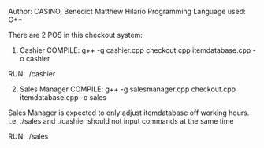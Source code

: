 Author: CASINO, Benedict Matthew Hilario
Programming Language used: C++

There are 2 POS in this checkout system:

1. Cashier
   COMPILE:
   g++ -g cashier.cpp checkout.cpp itemdatabase.cpp -o cashier

RUN:
./cashier

2. Sales Manager
   COMPILE:
   g++ -g salesmanager.cpp checkout.cpp itemdatabase.cpp -o sales

Sales Manager is expected to only adjust itemdatabase off working hours.
i.e. ./sales and ./cashier should not input commands at the same time

RUN:
./sales

